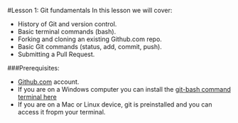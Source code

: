 #Lesson 1: Git fundamentals
In this lesson we will cover: 

* History of Git and version control.
* Basic terminal commands (bash).
* Forking and cloning an existing Github.com repo.
* Basic Git commands (status, add, commit, push).
* Submitting a Pull Request.

###Prerequisites:
* [Github.com](https://www.github.com/) account.
* If you are on a Windows computer you can install the [git-bash command terminal here](https://github.com/git-for-windows/git/releases)
* If you are on a Mac or Linux device, git is preinstalled and you can access it fropm your terminal. 


